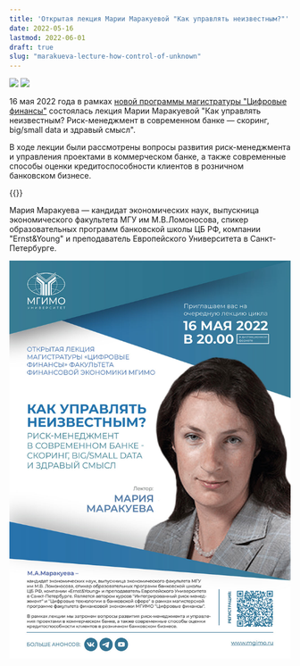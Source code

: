 ```yaml
---
title: 'Открытая лекция Марии Маракуевой "Как управлять неизвестным?"'
date: 2022-05-16
lastmod: 2022-06-01
draft: true
slug: "marakueva-lecture-how-control-of-unknown"
---
```


[digital]: /program/masters/digital-finance
[mag-badge]: https://img.shields.io/badge/-Магистратура-1EB3A1
[econ-badge-mag]: https://img.shields.io/badge/Экономика-Цифровые_финансы-1EB3A1

![][mag-badge] [![][econ-badge-mag]][digital]

16 мая 2022 года в рамках [новой программы магистратуры "Цифровые финансы"][digital] состоялась лекция Марии Маракуевой "Как управлять неизвестным? Риск-менеджмент в современном банке — скоринг, big/small data и здравый смысл".

В ходе лекции были рассмотрены вопросы развития риск-менеджмента и управления проектами в коммерческом банке, а также современные способы оценки кредитоспособности клиентов в розничном банковском бизнесе.

{{<youtube wGWxIl1uH-Y>}}

<p></p>

Мария Маракуева — кандидат экономических наук, выпускница экономического факультета МГУ им М.В.Ломоносова, спикер образовательных программ банковской школы ЦБ РФ, компании "Ernst&Young" и преподаватель Европейского Университета в Санкт-Петербурге.

<p></p>

![Приглашение](image.jpg)
